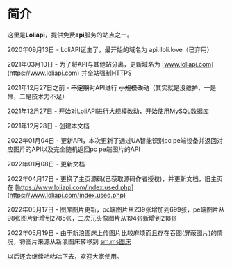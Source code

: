 # 简介

这里是**Loliapi**，提供免费**api**服务的站点之一。



2020年09月13日 - LoliAPI诞生了，最开始的域名为 api.iloli.love（已弃用）

2021年03月10日 - 为了将API与其他站分离，更新域名为 [www.loliapi.com](https://www.loliapi.com) 并全站强制HTTPS

2021年12月27日之前 - ~~不定期~~对API进行 ~~小规模改动~~（其实就是没维护，一是懒，二是技术力不足）

2021年12月27日 - 开始对LoliAPI进行大规模改动，开始使用MySQL数据库

2021年12月28日 - 创建本文档

2022年01月04日 - 更新API，本次更新了通过UA智能识别pc pe端设备并返回对应图片的API以及完全随机返回pc pe端图片的API

2022年01月08日 - 更新文档

2022年04月17日 - 更换了主页源码(已获取源码作者授权)，并更新文档，旧主页在 [https://www.loliapi.com/index.used.php](https://www.loliapi.com/index.used.php)

2022年05月17日 - 图库图片更新，pc端图片从239张增加到699张，pe端图片从98张图片新增到2785张，二次元头像图片从194张新增到218张

2022年05月19日 - 由于新浪图床上传图片比较麻烦而且存在吞图(屏蔽图片)的情况，将图片来源从新浪图床转移到 [sm.ms图床](https://smms.app/)&#x20;



以后还会继续咕咕咕下去，欢迎大家使用。
